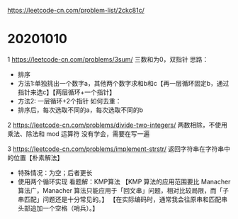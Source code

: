 https://leetcode-cn.com/problem-list/2ckc81c/

# 20201010
1 https://leetcode-cn.com/problems/3sum/
三数和为0，双指针
思路：
- 排序
- 方法1:单独挑出一个数字a，其他两个数字求和b和c【再一层循环固定b，通过指针来选c】【两层循环+一个指针】
- 方法2: 一层循环+2个指针
如何去重：
- 排序后，每次选取不同的a，每次选取不同的b

2 https://leetcode-cn.com/problems/divide-two-integers/
两数相除，不使用乘法、除法和 mod 运算符
没有学会，需要在写一遍

3 https://leetcode-cn.com/problems/implement-strstr/
返回字符串在字符串中的位置【朴素解法】
- 特殊情况：为空；后者更长
- 使用两个循环实现
看题解：KMP算法
【KMP 算法的应用范围要比 Manacher 算法广，Manacher 算法只能应用于「回文串」问题，相对比较局限，而「子串匹配」问题还是十分常见的。】
【在实际编码时，通常我会往原串和匹配串头部追加一个空格（哨兵）。】
